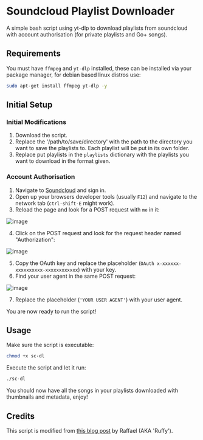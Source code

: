# Soundcloud Playlist Downloader
A simple bash script using yt-dlp to download playlists from soundcloud with account authorisation (for private playlists and Go+ songs).

## Requirements
You must have `ffmpeg` and `yt-dlp` installed, these can be installed via your package manager, for debian based linux distros use:
```bash
sudo apt-get install ffmpeg yt-dlp -y
```

## Initial Setup

### Initial Modifications
1) Download the script.
2) Replace the '/path/to/save/directory' with the path to the directory you want to save the playlists to. Each playlist will be put in its own folder.
3) Replace put playlists in the `playlists` dictionary with the playlists you want to download in the format given.

### Account Authorisation
1) Navigate to [Soundcloud](https://soundcloud.com/) and sign in.
2) Open up your browsers developer tools (usually `F12`) and navigate to the network tab (`ctrl-shift-E` might work).
3) Reload the page and look for a POST request with `me` in it:

![image](https://github.com/peterc-s/Soundcloud-Playlist-Downloader/assets/66807853/77446987-dc3f-4624-9143-d4d41efad3ae)

4) Click on the POST request and look for the request header named "Authorization":

![image](https://github.com/peterc-s/Soundcloud-Playlist-Downloader/assets/66807853/a15de6b7-5bdf-4595-83ce-18389b5cf759)

5) Copy the OAuth key and replace the placeholder (`OAuth x-xxxxxx-xxxxxxxxxx-xxxxxxxxxxxx`) with your key.
6) Find your user agent in the same POST request:

![image](https://github.com/peterc-s/Soundcloud-Playlist-Downloader/assets/66807853/db769ef1-fd5d-49d3-8a3a-bf019fd1b80d)

7) Replace the placeholder (`'YOUR USER AGENT'`) with your user agent.

You are now ready to run the script!

## Usage
Make sure the script is executable:
```bash
chmod +x sc-dl
```

Execute the script and let it run:
```bash
./sc-dl
```

You should now have all the songs in your playlists downloaded with thumbnails and metadata, enjoy!

## Credits
This script is modified from [this blog post](https://blog.rtrace.io/posts/how-to-youtube-dl/index.html) by Raffael (AKA 'Ruffy').
